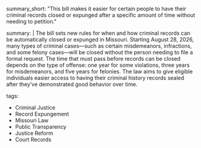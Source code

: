 summary_short: "This bill makes it easier for certain people to have their criminal records closed or expunged after a specific amount of time without needing to petition."

summary: |
  The bill sets new rules for when and how criminal records can be automatically closed or expunged in Missouri. Starting August 28, 2026, many types of criminal cases—such as certain misdemeanors, infractions, and some felony cases—will be closed without the person needing to file a formal request. The time that must pass before records can be closed depends on the type of offense: one year for some violations, three years for misdemeanors, and five years for felonies. The law aims to give eligible individuals easier access to having their criminal history records sealed after they’ve demonstrated good behavior over time.

tags:
  - Criminal Justice
  - Record Expungement
  - Missouri Law
  - Public Transparency
  - Justice Reform
  - Court Records
